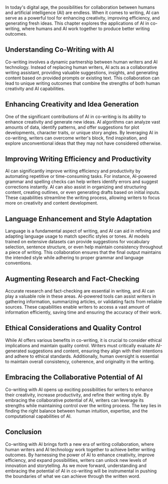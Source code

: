 
In today's digital age, the possibilities for collaboration between humans and artificial intelligence (AI) are endless. When it comes to writing, AI can serve as a powerful tool for enhancing creativity, improving efficiency, and generating fresh ideas. This chapter explores the applications of AI in co-writing, where humans and AI work together to produce better writing outcomes.

## Understanding Co-Writing with AI

Co-writing involves a dynamic partnership between human writers and AI technology. Instead of replacing human writers, AI acts as a collaborative writing assistant, providing valuable suggestions, insights, and generating content based on provided prompts or existing text. This collaboration can lead to unique writing outcomes that combine the strengths of both human creativity and AI capabilities.

## Enhancing Creativity and Idea Generation

One of the significant contributions of AI in co-writing is its ability to enhance creativity and generate new ideas. AI algorithms can analyze vast amounts of data, identify patterns, and offer suggestions for plot developments, character traits, or unique story angles. By leveraging AI in co-writing, writers can overcome writer's block, find inspiration, and explore unconventional ideas that they may not have considered otherwise.

## Improving Writing Efficiency and Productivity

AI can significantly improve writing efficiency and productivity by automating repetitive or time-consuming tasks. For instance, AI-powered grammar and spelling checks can help writers identify errors and suggest corrections instantly. AI can also assist in organizing and structuring content, creating outlines, or even generating drafts based on initial inputs. These capabilities streamline the writing process, allowing writers to focus more on creativity and content development.

## Language Enhancement and Style Adaptation

Language is a fundamental aspect of writing, and AI can aid in refining and adapting language usage to match specific styles or tones. AI models trained on extensive datasets can provide suggestions for vocabulary selection, sentence structure, or even help maintain consistency throughout a piece of writing. This collaboration ensures that the final output maintains the intended style while adhering to proper grammar and language conventions.

## Augmenting Research and Fact-Checking

Accurate research and fact-checking are essential in writing, and AI can play a valuable role in these areas. AI-powered tools can assist writers in gathering information, summarizing articles, or validating facts from reliable sources. These capabilities enable writers to access a vast amount of information efficiently, saving time and ensuring the accuracy of their work.

## Ethical Considerations and Quality Control

While AI offers various benefits in co-writing, it is crucial to consider ethical implications and maintain quality control. Writers must critically evaluate AI-generated suggestions and content, ensuring they align with their intentions and adhere to ethical standards. Additionally, human oversight is essential to maintain overall consistency, coherence, and originality in the writing.

## Embracing the Collaborative Potential of AI

Co-writing with AI opens up exciting possibilities for writers to enhance their creativity, increase productivity, and refine their writing style. By embracing the collaborative potential of AI, writers can leverage its strengths while maintaining control over the writing process. The key lies in finding the right balance between human intuition, expertise, and the computational capabilities of AI.

## Conclusion

Co-writing with AI brings forth a new era of writing collaboration, where human writers and AI technology work together to achieve better writing outcomes. By harnessing the power of AI to enhance creativity, improve efficiency, and expand possibilities, writers can unlock new levels of innovation and storytelling. As we move forward, understanding and embracing the potential of AI in co-writing will be instrumental in pushing the boundaries of what we can achieve through the written word.
